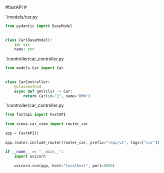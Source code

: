 #fastAPI #

`/models/car.py
```python
from pydantic import BaseModel  
  
  
class Car(BaseModel):  
    id: str  
    name: str
```

`/controller/car_controller.py
```python
from models.Car import Car  
  
  
class CarController:  
    @classmethod  
    async def get(cls) -> Car:  
        return Car(id="1", name="BMW")
```


`/controller/car_controller.py

```python
from fastapi import FastAPI  
  
from views.car_view import router_car  
  
app = FastAPI()  
  
app.router.include_router(router_car, prefix="/api/v1", tags=["car"])  
  
if __name__ == "__main__":  
    import uvicorn  
  
    uvicorn.run(app, host="localhost", port=8000)

```